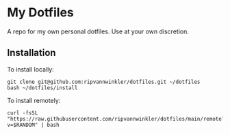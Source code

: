 # My Dotfiles

A repo for my own personal dotfiles. Use at your own discretion.

## Installation

To install locally:

```shell
git clone git@github.com:ripvannwinkler/dotfiles.git ~/dotfiles
bash ~/dotfiles/install
```

To install remotely:

```shell
curl -fsSL "https://raw.githubusercontent.com/ripvannwinkler/dotfiles/main/remote?v=$RANDOM" | bash
```
